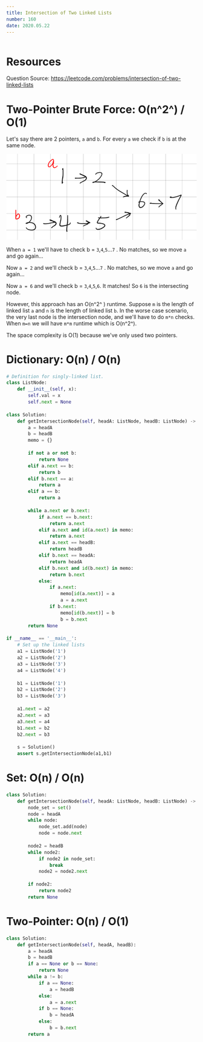 ```yaml
---
title: Intersection of Two Linked Lists
number: 160
date: 2020.05.22
---
```


```toc

```

# Resources

Question Source: https://leetcode.com/problems/intersection-of-two-linked-lists

# Two-Pointer Brute Force: O(n^2^) / O(1)

Let's say there are 2 pointers, `a` and `b`. For every `a` we check if `b` is at the same node.

![IMG_CD045431A084-1](160_Intersection_of_Two_Linked_Lists/IMG_CD045431A084-1.jpeg)

When `a = 1` we'll have to check b = `3`,`4`,`5`...`7` . No matches, so we move `a` and go again...

Now `a = 2` and we'll check b = `3`,`4`,`5`...`7` . No matches, so we move `a` and go again...

Now `a = 6` and we'll check b = `3`,`4`,`5`,`6`. It matches! So `6` is the intersecting node.

However, this approach has an O(n^2^ ) runtime. Suppose `m` is the length of linked list `a` and `n` is the length of linked list `b`. In the worse case scenario, the very last node is the intersection node, and we'll have to do `m*n` checks. When `m=n` we will have `m*m` runtime which is O(n^2^).

The space complexity is O(1) because we've only used two pointers.

# Dictionary: O(n) / O(n)

```python
# Definition for singly-linked list.
class ListNode:
    def __init__(self, x):
        self.val = x
        self.next = None

class Solution:
    def getIntersectionNode(self, headA: ListNode, headB: ListNode) -> ListNode:
        a = headA
        b = headB
        memo = {}

        if not a or not b:
            return None
        elif a.next == b:
            return b
        elif b.next == a:
            return a
        elif a == b:
            return a

        while a.next or b.next:
            if a.next == b.next:
                return a.next
            elif a.next and id(a.next) in memo: 
                return a.next
            elif a.next == headB:
                return headB
            elif b.next == headA:
                return headA
            elif b.next and id(b.next) in memo:
                return b.next
            else:
                if a.next:
                    memo[id(a.next)] = a
                    a = a.next
                if b.next:
                    memo[id(b.next)] = b
                    b = b.next
        return None

if __name__ == '__main__':
    # Set up the linked lists
    a1 = ListNode('1')
    a2 = ListNode('2')
    a3 = ListNode('3')
    a4 = ListNode('4')

    b1 = ListNode('1')
    b2 = ListNode('2')
    b3 = ListNode('3')

    a1.next = a2
    a2.next = a3
    a3.next = a4
    b1.next = b2
    b2.next = b3

    s = Solution()
    assert s.getIntersectionNode(a1,b1)
```

# Set: O(n) / O(n)

```python
class Solution:
    def getIntersectionNode(self, headA: ListNode, headB: ListNode) -> ListNode:
        node_set = set()
        node = headA
        while node:
            node_set.add(node)
            node = node.next

        node2 = headB
        while node2:
            if node2 in node_set:
                break
            node2 = node2.next

        if node2:
            return node2
        return None
```

# Two-Pointer: O(n) / O(1)

```python
class Solution:
    def getIntersectionNode(self, headA, headB):
        a = headA
        b = headB
        if a == None or b == None:
            return None
        while a != b:
            if a == None:
                a = headB
            else: 
                a = a.next
            if b == None:
                b = headA
            else:
                b = b.next
        return a
```


